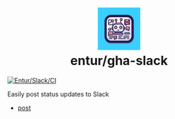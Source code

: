 <h1 align="center">
      <img src="logo.jpg" width="96px" height="96px" />
      <br>entur/gha-slack<br>
</h1>

[![Entur/Slack/CI](https://github.com/entur/gha-slack/actions/workflows/ci.yml/badge.svg?event=pull_request)](https://github.com/entur/gha-slack/actions/workflows/ci.yml)

Easily post status updates to Slack

- [post](/README-post.md)
